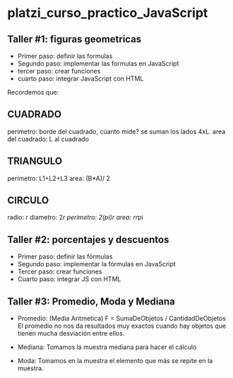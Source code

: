 # platzi_curso_practico_JavaScript

## Taller #1: figuras geometricas

- Primer paso: definir las formulas
- Segundo paso: implementar las formulas en JavaScript
- tercer paso: crear funciones
- cuarto paso: integrar JavaScript con HTML

Recordemos que:

## CUADRADO

perimetro: borde del cuadrado, cúanto mide? se suman los lados 4xL.
area del cuadrado: L al cuadrado

## TRIANGULO

perimetro: L1+L2+L3
area: (B\*A)/ 2

## CIRCULO

radio: r
diametro: 2*r
perimetro: 2(pi)*r
area: r*r*pi

## Taller #2: porcentajes y descuentos

- Primer paso: definir las fórmulas
- Segundo paso: implementar la fórmulas en JavaScript
- Tercer paso: crear funciones
- Cuarto paso: integrar JS con HTML

## Taller #3: Promedio, Moda y Mediana

- Promedio: (Media Aritmetica)
  F = SumaDeObjetos / CantidadDeObjetos
  El promedio no nos da resultados muy exactos cuando hay objetos que tienen mucha desviación entre ellos.

- Mediana: Tomamos la muestra mediana para hacer el cálculo

- Moda: Tomamos en la muestra el elemento que más se repite en la muestra.
